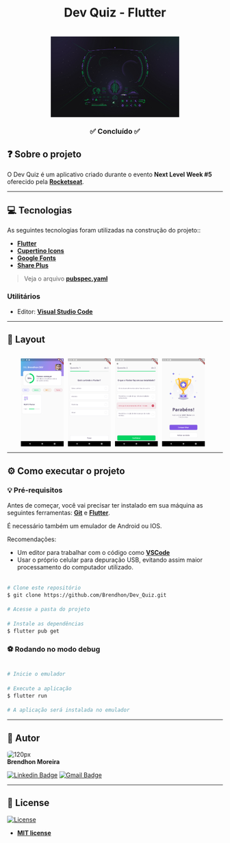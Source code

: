 <h1 align="center">Dev Quiz - Flutter</h1>
<h1 align="center">
    <img align="center" src="assets\images\nlw.jpg" width="300px;" alt="Next Level Week #5"/>
</h1>
<h3 align="center">✅ Concluído ✅</h3>

## ❓ Sobre o projeto

O Dev Quiz é um aplicativo criado durante o evento **Next Level Week #5** oferecido pela **[Rocketseat](https://rocketseat.com.br/)**.

---

## 💻 Tecnologias

As seguintes tecnologias foram utilizadas na construção do projeto::

 - **[Flutter](https://flutter.dev/)**
 - **[Cupertino Icons](https://pub.dev/packages/cupertino_icons)**
 - **[Google Fonts](https://pub.dev/packages/google_fonts)**
 - **[Share Plus](https://pub.dev/packages/share_plus)**

> Veja o arquivo **[pubspec.yaml](https://github.com/Brendhon/Dev_Quiz/blob/main/pubspec.yaml)**

### Utilitários
- Editor:  **[Visual Studio Code](https://code.visualstudio.com/)**
---

## 🎨 Layout

<p align="center" style="display: flex; flex-direction: column; align-items: flex-start; justify-content: center;">
    <p align="center" style="display: flex; align-items: flex-start; justify-content: center;">
    <img alt="Home" style="margin-right: 10px"
    src="assets\images\page1.png" width="100px">
    <img alt="Quiz 1" style="margin-right: 10px" src="assets\images\page2.png" width="100px">
    <img alt="Quiz 2" 
    style="margin-right: 10px" 
    src="assets\images\page3.png" width="100px">
    <img alt="Resultado" style="margin-right: 10px" src="assets\images\page4.png" width="100px">
    </p>
</p>

---
## ⚙️ Como executar o projeto

### 💡 Pré-requisitos

Antes de começar, você vai precisar ter instalado em sua máquina as seguintes ferramentas:
**[Git](https://git-scm.com)** e **[Flutter](https://flutter.dev/)**.<br> 

É necessário também um emulador de Android ou IOS.

Recomendações:
* Um editor para trabalhar com o código como **[VSCode](https://code.visualstudio.com/)**
* Usar o próprio celular para depuração USB, evitando assim maior processamento do computador utilizado.

```bash

# Clone este repositório
$ git clone https://github.com/Brendhon/Dev_Quiz.git

# Acesse a pasta do projeto

# Instale as dependências
$ flutter pub get

```
### ⚽ Rodando no modo debug

```bash

# Inicie o emulador

# Execute a aplicação
$ flutter run

# A aplicação será instalada no emulador

```

---

## 👥 Autor
<img style="border-radius: 20%;" src="https://avatars.githubusercontent.com/u/52840078?v=4" width="120px;" alt="120px"/><br>
**Brendhon Moreira**

[![Linkedin Badge](https://img.shields.io/badge/-Brendhon-blue?style=flat-square&logo=Linkedin&logoColor=white&link=https://www.linkedin.com/in/brendhon-moreira)](https://www.linkedin.com/in/brendhon-moreira)
[![Gmail Badge](https://img.shields.io/badge/-brendhon.e.c.m@gmail.com-c14438?style=flat-square&logo=Gmail&logoColor=white&link=mailto:brendhon.e.c.m@gmail.com)](mailto:brendhon.e.c.m@gmail.com)

---
## 📝 License
[![License](https://img.shields.io/apm/l/vim-mode?color=blue)](http://badges.mit-license.org)

- **[MIT license](https://choosealicense.com/licenses/mit/)**